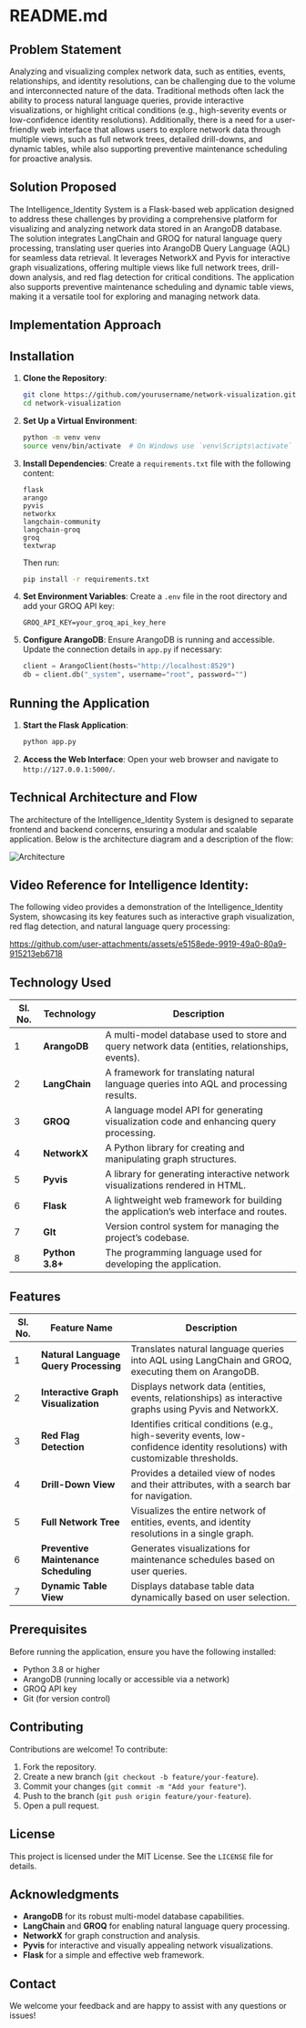 

# README.md
## Problem Statement

Analyzing and visualizing complex network data, such as entities, events, relationships, and identity resolutions, can be challenging due to the volume and interconnected nature of the data. Traditional methods often lack the ability to process natural language queries, provide interactive visualizations, or highlight critical conditions (e.g., high-severity events or low-confidence identity resolutions). Additionally, there is a need for a user-friendly web interface that allows users to explore network data through multiple views, such as full network trees, detailed drill-downs, and dynamic tables, while also supporting preventive maintenance scheduling for proactive analysis.

## Solution Proposed 

The Intelligence_Identity System is a Flask-based web application designed to address these challenges by providing a comprehensive platform for visualizing and analyzing network data stored in an ArangoDB database. The solution integrates LangChain and GROQ for natural language query processing, translating user queries into ArangoDB Query Language (AQL) for seamless data retrieval. It leverages NetworkX and Pyvis for interactive graph visualizations, offering multiple views like full network trees, drill-down analysis, and red flag detection for critical conditions. The application also supports preventive maintenance scheduling and dynamic table views, making it a versatile tool for exploring and managing network data.

## Implementation Approach

## Installation

1. **Clone the Repository**:
   ```bash
   git clone https://github.com/yourusername/network-visualization.git
   cd network-visualization
   ```

2. **Set Up a Virtual Environment**:
   ```bash
   python -m venv venv
   source venv/bin/activate  # On Windows use `venv\Scripts\activate`
   ```

3. **Install Dependencies**:
   Create a `requirements.txt` file with the following content:
   ```
   flask
   arango
   pyvis
   networkx
   langchain-community
   langchain-groq
   groq
   textwrap
   ```
   Then run:
   ```bash
   pip install -r requirements.txt
   ```

4. **Set Environment Variables**:
   Create a `.env` file in the root directory and add your GROQ API key:
   ```
   GROQ_API_KEY=your_groq_api_key_here
   ```

5. **Configure ArangoDB**:
   Ensure ArangoDB is running and accessible. Update the connection details in `app.py` if necessary:
   ```python
   client = ArangoClient(hosts="http://localhost:8529")
   db = client.db("_system", username="root", password="")
   ```

## Running the Application

1. **Start the Flask Application**:
   ```bash
   python app.py
   ```

2. **Access the Web Interface**:
   Open your web browser and navigate to `http://127.0.0.1:5000/`.


## Technical Architecture and Flow

The architecture of the Intelligence_Identity System is designed to separate frontend and backend concerns, ensuring a modular and scalable application. Below is the architecture diagram and a description of the flow:

![Architecture](https://github.com/user-attachments/assets/8a123cd6-34ef-4945-8a9a-2d02706ce8c6)



## Video Reference for Intelligence Identity:

The following video provides a demonstration of the Intelligence_Identity System, showcasing its key features such as interactive graph visualization, red flag detection, and natural language query processing:



https://github.com/user-attachments/assets/e5158ede-9919-49a0-80a9-915213eb6718






## Technology Used

| Sl. No. | Technology          | Description |
|---------|---------------------|-------------|
| 1       | **ArangoDB**        | A multi-model database used to store and query network data (entities, relationships, events). |
| 2       | **LangChain**       | A framework for translating natural language queries into AQL and processing results. |
| 3       | **GROQ**            | A language model API for generating visualization code and enhancing query processing. |
| 4       | **NetworkX**        | A Python library for creating and manipulating graph structures. |
| 5       | **Pyvis**           | A library for generating interactive network visualizations rendered in HTML. |
| 6       | **Flask**           | A lightweight web framework for building the application’s web interface and routes. |
| 7       | **GIt**             | Version control system for managing the project’s codebase. |
| 8       | **Python 3.8+**     | The programming language used for developing the application. |






## Features

| Sl. No. | Feature Name                            | Description |
|---------|-----------------------------------------|-------------|
| 1       | **Natural Language Query Processing**   | Translates natural language queries into AQL using LangChain and GROQ, executing them on ArangoDB. |
| 2       | **Interactive Graph Visualization**     | Displays network data (entities, events, relationships) as interactive graphs using Pyvis and NetworkX. |
| 3       | **Red Flag Detection**                  | Identifies critical conditions (e.g., high-severity events, low-confidence identity resolutions) with customizable thresholds. |
| 4       | **Drill-Down View**                     | Provides a detailed view of nodes and their attributes, with a search bar for navigation. |
| 5       | **Full Network Tree**                   | Visualizes the entire network of entities, events, and identity resolutions in a single graph. |
| 6       | **Preventive Maintenance Scheduling**   | Generates visualizations for maintenance schedules based on user queries. |
| 7       | **Dynamic Table View**                  | Displays database table data dynamically based on user selection. |



## Prerequisites

Before running the application, ensure you have the following installed:

- Python 3.8 or higher
- ArangoDB (running locally or accessible via a network)
- GROQ API key
- Git (for version control)

## Contributing

Contributions are welcome! To contribute:
1. Fork the repository.
2. Create a new branch (`git checkout -b feature/your-feature`).
3. Commit your changes (`git commit -m "Add your feature"`).
4. Push to the branch (`git push origin feature/your-feature`).
5. Open a pull request.

## License

This project is licensed under the MIT License. See the `LICENSE` file for details.

## Acknowledgments

- **ArangoDB** for its robust multi-model database capabilities.
- **LangChain** and **GROQ** for enabling natural language query processing.
- **NetworkX** for graph construction and analysis.
- **Pyvis** for interactive and visually appealing network visualizations.
- **Flask** for a simple and effective web framework.

## Contact

We welcome your feedback and are happy to assist with any questions or issues!  
